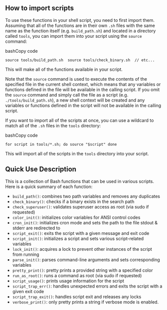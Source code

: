 How to import scripts
---------------------

To use these functions in your shell script, you need to first import them. Assuming that all of the functions are in their own `.sh` files with the same name as the function itself (e.g. `build_path.sh`) and located in a directory called `tools`, you can import them into your script using the `source` command:

bashCopy code

`source tools/build_path.sh 
source tools/check_binary.sh 
// etc...`

This will make all of the functions available in your script.

Note that the `source` command is used to execute the contents of the specified file in the current shell context, which means that any variables or functions defined in the file will be available in the calling script. If you omit the `source` command and simply call the file as a script (e.g. `./tools/build_path.sh`), a new shell context will be created and any variables or functions defined in the script will not be available in the calling script.

If you want to import all of the scripts at once, you can use a wildcard to match all of the `.sh` files in the `tools` directory:

bashCopy code

`for script in tools/*.sh; do
    source "$script"
done`

This will import all of the scripts in the `tools` directory into your script.

Quick Use Description
---------------------

This is a collection of Bash functions that can be used in various scripts. Here is a quick summary of each function:

*   `build_path()`: combines two path variables and removes any duplicates
*   `check_binary()`: checks if a binary exists in the search path
*   `check_superuser()`: validates superuser access as root (via sudo if requested)
*   `color_init()`: initializes color variables for ANSI control codes
*   `cron_init()`: initializes cron mode and sets the path to the file stdout & stderr are redirected to
*   `script_exit()`: exits the script with a given message and exit code
*   `script_init()`: initializes a script and sets various script-related variables
*   `lock_init()`: acquires a lock to prevent other instances of the script from running
*   `parse_init()`: parses command-line arguments and sets corresponding variables
*   `pretty_print()`: pretty prints a provided string with a specified color
*   `run_as_root()`: runs a command as root (via sudo if requested)
*   `script_usage()`: prints usage information for the script
*   `script_trap_err()`: handles unexpected errors and exits the script with a given exit code
*   `script_trap_exit()`: handles script exit and releases any locks
*   `verbose_print()`: only pretty prints a string if verbose mode is enabled.

